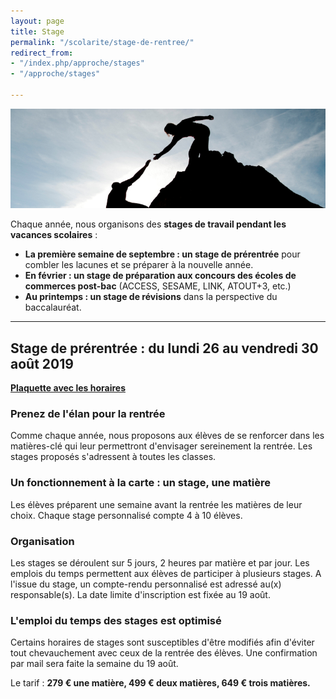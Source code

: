 ```yaml
---
layout: page
title: Stage
permalink: "/scolarite/stage-de-rentree/"
redirect_from:
- "/index.php/approche/stages"
- "/approche/stages"

---
```

![Coaching - Ecole Saint-John Perse](/images/coaching.jpg)

Chaque année, nous organisons des **stages de travail pendant les vacances scolaires** :

* **La première semaine de septembre : un stage de prérentrée** pour combler les lacunes et se préparer à la nouvelle année.
* **En février : un stage de préparation aux concours des écoles de commerces post-bac** (ACCESS, SESAME, LINK, ATOUT+3, etc.)
* **Au printemps : un stage de révisions** dans la perspective du baccalauréat.

***

## Stage de prérentrée : du lundi 26 au vendredi 30 août 2019

[**Plaquette avec les horaires**](/images/stage_pre-rentree_18-19.pdf)

### Prenez de l'élan pour la rentrée

Comme chaque année, nous proposons aux élèves de se renforcer dans les matières-clé qui leur permettront d'envisager sereinement la rentrée. Les stages proposés s'adressent à toutes les classes.

### Un fonctionnement à la carte : un stage, une matière

Les élèves préparent une semaine avant la rentrée les matières de leur choix. Chaque stage personnalisé compte 4 à 10 élèves.

### Organisation

Les stages se déroulent sur 5 jours, 2 heures par matière et par jour. Les emplois du temps permettent aux élèves de participer à plusieurs stages. A l'issue du stage, un compte-rendu personnalisé est adressé au(x) responsable(s). La date limite d'inscription est fixée au 19 août.

### L'emploi du temps des stages est optimisé 

Certains horaires de stages sont susceptibles d'être modifiés afin d'éviter tout chevauchement avec ceux de la rentrée des élèves. Une confirmation par mail sera faite la semaine du 19 août.

Le tarif : **279 € une matière, 499 € deux matières, 649 € trois matières.**